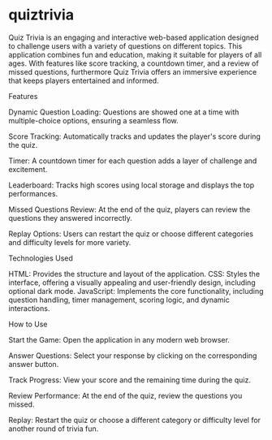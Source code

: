 # quiztrivia

Quiz Trivia is an engaging and interactive web-based application designed to challenge users with a variety of questions on different topics. This application combines fun and education, making it suitable for players of all ages. With features like score tracking, a countdown timer, and a review of missed questions, furthermore Quiz Trivia offers an immersive experience that keeps players entertained and informed.

Features

Dynamic Question Loading: Questions are showed one at a time with multiple-choice options, ensuring a seamless flow.

Score Tracking: Automatically tracks and updates the player's score during the quiz.

Timer: A countdown timer for each question adds a layer of challenge and excitement.

Leaderboard: Tracks high scores using local storage and displays the top performances.

Missed Questions Review: At the end of the quiz, players can review the questions they answered incorrectly.

Replay Options: Users can restart the quiz or choose different categories and difficulty levels for more variety.

Technologies Used

HTML: Provides the structure and layout of the application.
CSS: Styles the interface, offering a visually appealing and user-friendly design, including optional dark mode.
JavaScript: Implements the core functionality, including question handling, timer management, scoring logic, and dynamic interactions.

How to Use

Start the Game: Open the application in any modern web browser.

Answer Questions: Select your response by clicking on the corresponding answer button.

Track Progress: View your score and the remaining time during the quiz.

Review Performance: At the end of the quiz, review the questions you missed.

Replay: Restart the quiz or choose a different category or difficulty level for another round of trivia fun.

